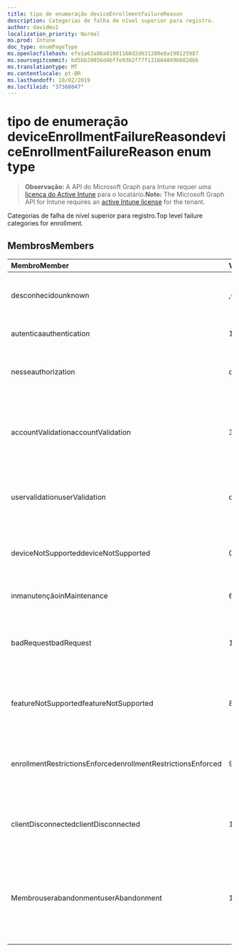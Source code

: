 ```yaml
---
title: tipo de enumeração deviceEnrollmentFailureReason
description: Categorias de falha de nível superior para registro.
author: davidmu1
localization_priority: Normal
ms.prod: Intune
doc_type: enumPageType
ms.openlocfilehash: efe1a63a86a01001168d2d631280e8a190125987
ms.sourcegitcommit: bd5bb20856d4bffe93b2f77f131664849b602dbb
ms.translationtype: MT
ms.contentlocale: pt-BR
ms.lasthandoff: 10/02/2019
ms.locfileid: "37368047"
---
```

# <a name="deviceenrollmentfailurereason-enum-type"></a><span data-ttu-id="50192-103">tipo de enumeração deviceEnrollmentFailureReason</span><span class="sxs-lookup"><span data-stu-id="50192-103">deviceEnrollmentFailureReason enum type</span></span>

> <span data-ttu-id="50192-104">**Observação:** A API do Microsoft Graph para Intune requer uma [licença do Active Intune](https://go.microsoft.com/fwlink/?linkid=839381) para o locatário.</span><span class="sxs-lookup"><span data-stu-id="50192-104">**Note:** The Microsoft Graph API for Intune requires an [active Intune license](https://go.microsoft.com/fwlink/?linkid=839381) for the tenant.</span></span>

<span data-ttu-id="50192-105">Categorias de falha de nível superior para registro.</span><span class="sxs-lookup"><span data-stu-id="50192-105">Top level failure categories for enrollment.</span></span>

## <a name="members"></a><span data-ttu-id="50192-106">Membros</span><span class="sxs-lookup"><span data-stu-id="50192-106">Members</span></span>
|<span data-ttu-id="50192-107">Membro</span><span class="sxs-lookup"><span data-stu-id="50192-107">Member</span></span>|<span data-ttu-id="50192-108">Valor</span><span class="sxs-lookup"><span data-stu-id="50192-108">Value</span></span>|<span data-ttu-id="50192-109">Descrição</span><span class="sxs-lookup"><span data-stu-id="50192-109">Description</span></span>|
|:---|:---|:---|
|<span data-ttu-id="50192-110">desconhecido</span><span class="sxs-lookup"><span data-stu-id="50192-110">unknown</span></span>|<span data-ttu-id="50192-111">,0</span><span class="sxs-lookup"><span data-stu-id="50192-111">0</span></span>|<span data-ttu-id="50192-112">O valor padrão, motivo da falha é desconhecido.</span><span class="sxs-lookup"><span data-stu-id="50192-112">Default value, failure reason is unknown.</span></span>|
|<span data-ttu-id="50192-113">autentica</span><span class="sxs-lookup"><span data-stu-id="50192-113">authentication</span></span>|<span data-ttu-id="50192-114">1</span><span class="sxs-lookup"><span data-stu-id="50192-114">1</span></span>|<span data-ttu-id="50192-115">Falha de autenticação</span><span class="sxs-lookup"><span data-stu-id="50192-115">Authentication failed</span></span>|
|<span data-ttu-id="50192-116">nesse</span><span class="sxs-lookup"><span data-stu-id="50192-116">authorization</span></span>|<span data-ttu-id="50192-117">duas</span><span class="sxs-lookup"><span data-stu-id="50192-117">2</span></span>|<span data-ttu-id="50192-118">A chamada foi autenticada, mas não está autorizada a se inscrever.</span><span class="sxs-lookup"><span data-stu-id="50192-118">Call was authenticated, but not authorized to enroll.</span></span>|
|<span data-ttu-id="50192-119">accountValidation</span><span class="sxs-lookup"><span data-stu-id="50192-119">accountValidation</span></span>|<span data-ttu-id="50192-120">3D</span><span class="sxs-lookup"><span data-stu-id="50192-120">3</span></span>|<span data-ttu-id="50192-121">Falha ao validar a conta para registro.</span><span class="sxs-lookup"><span data-stu-id="50192-121">Failed to validate the account for enrollment.</span></span> <span data-ttu-id="50192-122">(Conta bloqueada, registro não habilitado)</span><span class="sxs-lookup"><span data-stu-id="50192-122">(Account blocked, enrollment not enabled)</span></span>|
|<span data-ttu-id="50192-123">uservalidation</span><span class="sxs-lookup"><span data-stu-id="50192-123">userValidation</span></span>|<span data-ttu-id="50192-124">quatro</span><span class="sxs-lookup"><span data-stu-id="50192-124">4</span></span>|<span data-ttu-id="50192-125">Não foi possível validar o usuário.</span><span class="sxs-lookup"><span data-stu-id="50192-125">User could not be validated.</span></span> <span data-ttu-id="50192-126">(O usuário não existe, licença ausente)</span><span class="sxs-lookup"><span data-stu-id="50192-126">(User does not exist, missing license)</span></span>|
|<span data-ttu-id="50192-127">deviceNotSupported</span><span class="sxs-lookup"><span data-stu-id="50192-127">deviceNotSupported</span></span>|<span data-ttu-id="50192-128">0,5</span><span class="sxs-lookup"><span data-stu-id="50192-128">5</span></span>|<span data-ttu-id="50192-129">O dispositivo não tem suporte para gerenciamento de dispositivos móveis.</span><span class="sxs-lookup"><span data-stu-id="50192-129">Device is not supported for mobile device management.</span></span>|
|<span data-ttu-id="50192-130">inmanutenção</span><span class="sxs-lookup"><span data-stu-id="50192-130">inMaintenance</span></span>|<span data-ttu-id="50192-131">6</span><span class="sxs-lookup"><span data-stu-id="50192-131">6</span></span>|<span data-ttu-id="50192-132">A conta está em manutenção.</span><span class="sxs-lookup"><span data-stu-id="50192-132">Account is in maintenance.</span></span>|
|<span data-ttu-id="50192-133">badRequest</span><span class="sxs-lookup"><span data-stu-id="50192-133">badRequest</span></span>|<span data-ttu-id="50192-134">178</span><span class="sxs-lookup"><span data-stu-id="50192-134">7</span></span>|<span data-ttu-id="50192-135">O cliente enviou uma solicitação que não é compreendida/suportada pelo serviço.</span><span class="sxs-lookup"><span data-stu-id="50192-135">Client sent a request that is not understood/supported by the service.</span></span>|
|<span data-ttu-id="50192-136">featureNotSupported</span><span class="sxs-lookup"><span data-stu-id="50192-136">featureNotSupported</span></span>|<span data-ttu-id="50192-137">8 </span><span class="sxs-lookup"><span data-stu-id="50192-137">8</span></span>|<span data-ttu-id="50192-138">Não há suporte para os recursos usados por este registro para esta conta.</span><span class="sxs-lookup"><span data-stu-id="50192-138">Feature(s) used by this enrollment are not supported for this account.</span></span>|
|<span data-ttu-id="50192-139">enrollmentRestrictionsEnforced</span><span class="sxs-lookup"><span data-stu-id="50192-139">enrollmentRestrictionsEnforced</span></span>|<span data-ttu-id="50192-140">9 </span><span class="sxs-lookup"><span data-stu-id="50192-140">9</span></span>|<span data-ttu-id="50192-141">As restrições de registro configuradas pelo administrador bloquearam esse registro.</span><span class="sxs-lookup"><span data-stu-id="50192-141">Enrollment restrictions configured by admin blocked this enrollment.</span></span>|
|<span data-ttu-id="50192-142">clientDisconnected</span><span class="sxs-lookup"><span data-stu-id="50192-142">clientDisconnected</span></span>|<span data-ttu-id="50192-143">10 </span><span class="sxs-lookup"><span data-stu-id="50192-143">10</span></span>|<span data-ttu-id="50192-144">O cliente esgotou o tempo limite ou o registro foi anulado pelo enduser.</span><span class="sxs-lookup"><span data-stu-id="50192-144">Client timed out or enrollment was aborted by enduser.</span></span>|
|<span data-ttu-id="50192-145">Membrouserabandonment</span><span class="sxs-lookup"><span data-stu-id="50192-145">userAbandonment</span></span>|<span data-ttu-id="50192-146">11</span><span class="sxs-lookup"><span data-stu-id="50192-146">11</span></span>|<span data-ttu-id="50192-147">O registro foi abandonado pelo enduser.</span><span class="sxs-lookup"><span data-stu-id="50192-147">Enrollment was abandoned by enduser.</span></span> <span data-ttu-id="50192-148">(Enduser Started onboard, mas não conseguiu concluí-la na forma oportuna)</span><span class="sxs-lookup"><span data-stu-id="50192-148">(Enduser started onboarding but failed to complete it in timely manner)</span></span>|


<!-- {
  "type": "#page.annotation",
  "suppressions": [
     "Warning: Enum deviceEnrollmentFailureReason has some values specified and others unspecified."
  ],
}
-->


